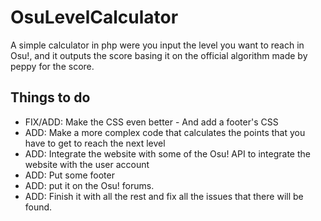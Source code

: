 OsuLevelCalculator
==================

A simple calculator in php were you input the level you want to reach in Osu!, and it outputs the score basing it on the official algorithm made by peppy for the score.


Things to do
------------

* FIX/ADD: Make the CSS even better - And add a footer's CSS
* ADD: Make a more complex code that calculates the points that you have to get to reach the next level
* ADD: Integrate the website with some of the Osu! API to integrate the website with the user account
* ADD: Put some footer
* ADD: put it on the Osu! forums.
* ADD: Finish it with all the rest and fix all the issues that there will be found.
